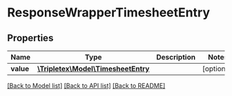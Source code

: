 # ResponseWrapperTimesheetEntry

## Properties
Name | Type | Description | Notes
------------ | ------------- | ------------- | -------------
**value** | [**\Tripletex\Model\TimesheetEntry**](TimesheetEntry.md) |  | [optional] 

[[Back to Model list]](../README.md#documentation-for-models) [[Back to API list]](../README.md#documentation-for-api-endpoints) [[Back to README]](../README.md)


